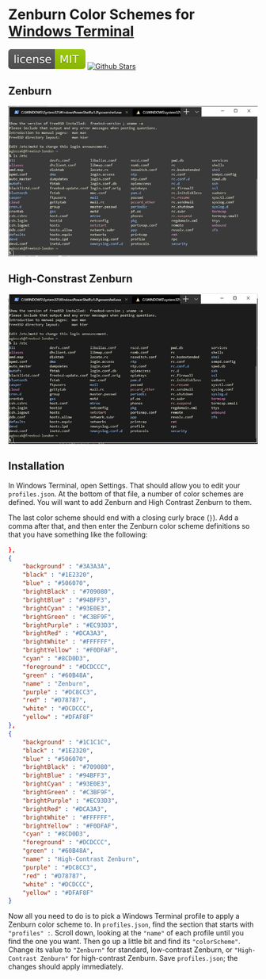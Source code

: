 # Zenburn Color Schemes for [Windows Terminal](https://github.com/microsoft/terminal)

[![MIT License](img/mit_license.svg)](https://opensource.org/licenses/MIT)
[![Github Stars](https://img.shields.io/github/stars/agkozak/windows-terminal-zenburn.svg)](https://github.com/agkozak/windows-terminal-zenburn/stargazers)

## Zenburn

![Zenburn (Low-Contrast)](img/zenburn.png)

## High-Constrast Zenburn

![High-Contrast Zenburn](img/high_contrast_zenburn.png)

## Installation

In Windows Terminal, open Settings. That should allow you to edit your `profiles.json`. At the bottom of that file, a number of color schemes are defined. You will want to add Zenburn and High Contrast Zenburn to them.

The last color scheme should end with a closing curly brace (`}`). Add a comma after that, and then enter the Zenburn color scheme definitions so that you have something like the following:

```json
},
{
    "background" : "#3A3A3A",
    "black" : "#1E2320",
    "blue" : "#506070",
    "brightBlack" : "#709080",
    "brightBlue" : "#94BFF3",
    "brightCyan" : "#93E0E3",
    "brightGreen" : "#C3BF9F",
    "brightPurple" : "#EC93D3",
    "brightRed" : "#DCA3A3",
    "brightWhite" : "#FFFFFF",
    "brightYellow" : "#F0DFAF",
    "cyan" : "#8CD0D3",
    "foreground" : "#DCDCCC",
    "green" : "#60B48A",
    "name" : "Zenburn",
    "purple" : "#DC8CC3",
    "red" : "#D78787",
    "white" : "#DCDCCC",
    "yellow" : "#DFAF8F"
},
{
    "background" : "#1C1C1C",
    "black" : "#1E2320",
    "blue" : "#506070",
    "brightBlack" : "#709080",
    "brightBlue" : "#94BFF3",
    "brightCyan" : "#93E0E3",
    "brightGreen" : "#C3BF9F",
    "brightPurple" : "#EC93D3",
    "brightRed" : "#DCA3A3",
    "brightWhite" : "#FFFFFF",
    "brightYellow" : "#F0DFAF",
    "cyan" : "#8CD0D3",
    "foreground" : "#DCDCCC",
    "green" : "#60B48A",
    "name" : "High-Contrast Zenburn",
    "purple" : "#DC8CC3",
    "red" : "#D78787",
    "white" : "#DCDCCC",
    "yellow" : "#DFAF8F"
}
```

Now all you need to do is to pick a Windows Terminal profile to apply a Zenburn color scheme to. In `profiles.json`, find the section that starts with `"profiles" :`. Scroll down, looking at the `"name"` of each profile until you find the one you want. Then go up a little bit and find its `"colorScheme"`. Change its value to `"Zenburn"` for standard, low-contrast Zenburn, or `"High-Contrast Zenburn"` for high-contrast Zenburn. Save `profiles.json`; the changes should apply immediately.
